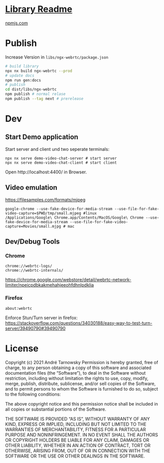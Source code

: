 # [Library Readme](libs/ngx-webrtc/README.md)

[npmjs.com](https://www.npmjs.com/package/ngx-webrtc)

# Publish

Increase Version in `libs/ngx-webrtc/package.json`

```bash
# build library
npx nx build ngx-webrtc --prod
# update docs
npm run gen:docs
# publish
cd dist/libs/ngx-webrtc
npm publish # normal relase
npm publish --tag next # prerelease
```

# Dev

## Start Demo application
Start server and client und two seperate terminals:

```
npx nx serve demo-video-chat-server # start server
npx nx serve demo-video-chat-client # start client
```

Open http://localhost:4400/ in Browser.

## Video emulation

https://filesamples.com/formats/mjpeg

```
google-chrome --use-fake-device-for-media-stream --use-file-for-fake-video-capture=$PWD/tmp/small.mjpeg #linux
/Applications/Google\ Chrome.app/Contents/MacOS/Google\ Chrome --use-fake-device-for-media-stream --use-file-for-fake-video-capture=Movies/small.mjpg # mac
```

## Dev/Debug Tools
### Chrome

```
chrome://webrtc-logs/
chrome://webrtc-internals/
```
https://chrome.google.com/webstore/detail/webrtc-network-limiter/npeicpdbkakmehahjeeohfdhnlpdklia


### Firefox

```
about:webrtc
```
Enforce Stun/Turn server in firefox: https://stackoverflow.com/questions/34030188/easy-way-to-test-turn-server/39490790#39490790


# License
Copyright (c) 2021 André Tarnowsky
Permission is hereby granted, free of charge, to any person obtaining a copy of this software and associated documentation files (the “Software”), to deal in the Software without restriction, including without limitation the rights to use, copy, modify, merge, publish, distribute, sublicense, and/or sell copies of the Software, and to permit persons to whom the Software is furnished to do so, subject to the following conditions:

The above copyright notice and this permission notice shall be included in all copies or substantial portions of the Software.

THE SOFTWARE IS PROVIDED “AS IS”, WITHOUT WARRANTY OF ANY KIND, EXPRESS OR IMPLIED, INCLUDING BUT NOT LIMITED TO THE WARRANTIES OF MERCHANTABILITY, FITNESS FOR A PARTICULAR PURPOSE AND NONINFRINGEMENT. IN NO EVENT SHALL THE AUTHORS OR COPYRIGHT HOLDERS BE LIABLE FOR ANY CLAIM, DAMAGES OR OTHER LIABILITY, WHETHER IN AN ACTION OF CONTRACT, TORT OR OTHERWISE, ARISING FROM, OUT OF OR IN CONNECTION WITH THE SOFTWARE OR THE USE OR OTHER DEALINGS IN THE SOFTWARE.